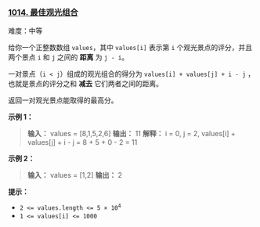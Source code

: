 ### [1014\. 最佳观光组合](https://leetcode.cn/problems/best-sightseeing-pair/)

难度：中等

给你一个正整数数组 `values`，其中 `values[i]` 表示第 `i` 个观光景点的评分，并且两个景点 `i` 和 `j` 之间的 **距离** 为 `j - i`。

一对景点（`i < j`）组成的观光组合的得分为 `values[i] + values[j] + i - j` ，也就是景点的评分之和 **减去** 它们两者之间的距离。

返回一对观光景点能取得的最高分。

**示例 1：**

> **输入：** values = [8,1,5,2,6]
> **输出：** 11
> **解释：** i = 0, j = 2, values[i] + values[j] + i - j = 8 + 5 + 0 - 2 = 11

**示例 2：**

> **输入：** values = [1,2]
> **输出：** 2

**提示：**

- <code>2 <= values.length <= 5 &times; 10<sup>4</sup></code>
- `1 <= values[i] <= 1000`
